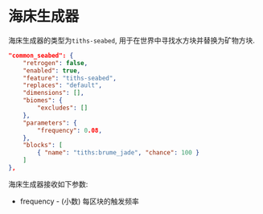 # 海床生成器

海床生成器的类型为`tiths-seabed`, 用于在世界中寻找水方块并替换为矿物方块.

```json
"common_seabed": {
	"retrogen": false,
	"enabled": true,
	"feature": "tiths-seabed",
	"replaces": "default",
	"dimensions": [],
	"biomes": {
		"excludes": []
	},
	"parameters": {
		"frequency": 0.08,
	},
	"blocks": [
		{ "name": "tiths:brume_jade", "chance": 100 }
	]
},
```

海床生成器接收如下参数:

* frequency - (小数) 每区块的触发频率
